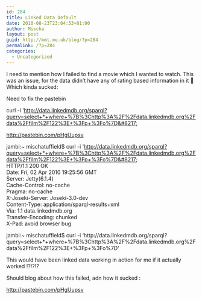 ```yaml
---
id: 284
title: Linked Data Default
date: 2010-08-23T23:04:53+01:00
author: Mischa
layout: post
guid: http://mmt.me.uk/blog/?p=284
permalink: /?p=284
categories:
  - Uncategorized
---
```

I need to mention how I failed to find a movie which I wanted to watch. This was an issue, for the data didn&#8217;t have any of rating based information in it 🙁 Which kinda sucked: 

Need to fix the pastebin

curl -i &#8216;http://data.linkedmdb.org/sparql?query=select+*+where+%7B%3Chttp%3A%2F%2Fdata.linkedmdb.org%2Fdata%2Ffilm%2F122%3E+%3Fp+%3Fo%7D&#8217;

http://pastebin.com/pHgUupsv

jambi:~ mischatuffield$ curl -i &#8216;http://data.linkedmdb.org/sparql?query=select+*+where+%7B%3Chttp%3A%2F%2Fdata.linkedmdb.org%2Fdata%2Ffilm%2F122%3E+%3Fp+%3Fo%7D&#8217;  
HTTP/1.1 200 OK  
Date: Fri, 02 Apr 2010 19:25:56 GMT  
Server: Jetty(6.1.4)  
Cache-Control: no-cache  
Pragma: no-cache  
X-Joseki-Server: Joseki-3.0-dev  
Content-Type: application/sparql-results+xml  
Via: 1.1 data.linkedmdb.org  
Transfer-Encoding: chunked  
X-Pad: avoid browser bug

<?xml version="1.0"?>

  
<sparql xmlns:rdf="http://www.w3.org/1999/02/22-rdf-syntax-ns#" xmlns:xs="http://www.w3.org/2001/XMLSchema#" xmlns="http://www.w3.org/2005/sparql-results#" >  
  
<results>  
</results>  
</sparql>  
jambi:~ mischatuffield$ curl -i &#8216;http://data.linkedmdb.org/sparql?query=select+*+where+%7B%3Chttp%3A%2F%2Fdata.linkedmdb.org%2Fdata%2Ffilm%2F122%3E+%3Fp+%3Fo%7D&#8217;

This would have been linked data working in action for me if it actually worked !?!?!?

Should blog about how this failed, adn how it sucked : 

http://pastebin.com/pHgUupsv